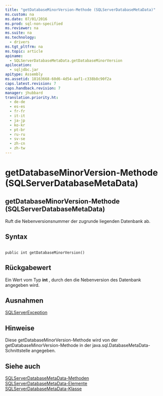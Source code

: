 ```yaml
---
title: "getDatabaseMinorVersion-Methode (SQLServerDatabaseMetaData)"
ms.custom: na
ms.date: 07/01/2016
ms.prod: sql-non-specified
ms.reviewer: na
ms.suite: na
ms.technology: 
  - drivers
ms.tgt_pltfrm: na
ms.topic: article
apiname: 
  - SQLServerDatabaseMetaData.getDatabaseMinorVersion
apilocation: 
  - sqljdbc.jar
apitype: Assembly
ms.assetid: 18163668-60d6-4d54-aaf1-c338b8c90f2a
caps.latest.revision: 7
caps.handback.revision: 7
manager: jhubbard
translation.priority.ht: 
  - de-de
  - es-es
  - fr-fr
  - it-it
  - ja-jp
  - ko-kr
  - pt-br
  - ru-ru
  - sv-se
  - zh-cn
  - zh-tw
---
```

# getDatabaseMinorVersion-Methode (SQLServerDatabaseMetaData)
    
## getDatabaseMinorVersion\-Methode \(SQLServerDatabaseMetaData\)  
 Ruft die Nebenversionsnummer der zugrunde liegenden Datenbank ab.  
  
## Syntax  
  
```  
  
public int getDatabaseMinorVersion()  
```  
  
## Rückgabewert  
 Ein Wert vom Typ **int** , durch den die Nebenversion des Datenbank angegeben wird.  
  
## Ausnahmen  
 [SQLServerException](../content/SQLServerException-Class.md)  
  
## Hinweise  
 Diese getDatabaseMinorVersion\-Methode wird von der getDatabaseMinorVersion\-Methode in der java.sql.DatabaseMetaData\-Schnittstelle angegeben.  
  
## Siehe auch  
 [SQLServerDatabaseMetaData-Methoden](../content/SQLServerDatabaseMetaData-Methods.md)   
 [SQLServerDatabaseMetaData-Elemente](../content/SQLServerDatabaseMetaData-Members.md)   
 [SQLServerDatabaseMetaData-Klasse](../content/SQLServerDatabaseMetaData-Class.md)  
  
  